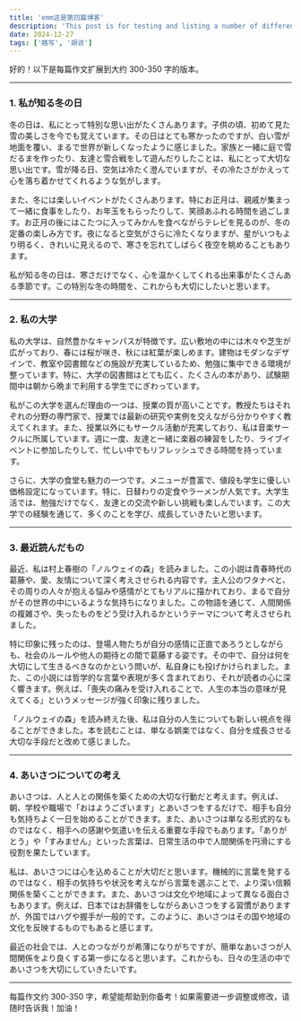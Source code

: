 ```yaml
---
title: 'emm这是第四篇博客'
description: 'This post is for testing and listing a number of different markdown elements'
date: 2024-12-27
tags: ['瞎写', '胡说']
---
```


好的！以下是每篇作文扩展到大约 300-350 字的版本。

---

### **1. 私が知る冬の日**

冬の日は、私にとって特別な思い出がたくさんあります。子供の頃、初めて見た雪の美しさを今でも覚えています。その日はとても寒かったのですが、白い雪が地面を覆い、まるで世界が新しくなったように感じました。家族と一緒に庭で雪だるまを作ったり、友達と雪合戦をして遊んだりしたことは、私にとって大切な思い出です。雪が降る日、空気は冷たく澄んでいますが、その冷たさがかえって心を落ち着かせてくれるような気がします。

また、冬には楽しいイベントがたくさんあります。特にお正月は、親戚が集まって一緒に食事をしたり、お年玉をもらったりして、笑顔あふれる時間を過ごします。お正月の後にはこたつに入ってみかんを食べながらテレビを見るのが、冬の定番の楽しみ方です。夜になると空気がさらに冷たくなりますが、星がいつもより明るく、きれいに見えるので、寒さを忘れてしばらく夜空を眺めることもあります。

私が知る冬の日は、寒さだけでなく、心を温かくしてくれる出来事がたくさんある季節です。この特別な冬の時間を、これからも大切にしたいと思います。

---

### **2. 私の大学**

私の大学は、自然豊かなキャンパスが特徴です。広い敷地の中には木々や芝生が広がっており、春には桜が咲き、秋には紅葉が楽しめます。建物はモダンなデザインで、教室や図書館などの施設が充実しているため、勉強に集中できる環境が整っています。特に、大学の図書館はとても広く、たくさんの本があり、試験期間中は朝から晩まで利用する学生でにぎわっています。

私がこの大学を選んだ理由の一つは、授業の質が高いことです。教授たちはそれぞれの分野の専門家で、授業では最新の研究や実例を交えながら分かりやすく教えてくれます。また、授業以外にもサークル活動が充実しており、私は音楽サークルに所属しています。週に一度、友達と一緒に楽器の練習をしたり、ライブイベントに参加したりして、忙しい中でもリフレッシュできる時間を持っています。

さらに、大学の食堂も魅力の一つです。メニューが豊富で、値段も学生に優しい価格設定になっています。特に、日替わりの定食やラーメンが人気です。大学生活では、勉強だけでなく、友達との交流や新しい挑戦も楽しんでいます。この大学での経験を通じて、多くのことを学び、成長していきたいと思います。

---

### **3. 最近読んだもの**

最近、私は村上春樹の「ノルウェイの森」を読みました。この小説は青春時代の葛藤や、愛、友情について深く考えさせられる内容です。主人公のワタナベと、その周りの人々が抱える悩みや感情がとてもリアルに描かれており、まるで自分がその世界の中にいるような気持ちになりました。この物語を通じて、人間関係の複雑さや、失ったものをどう受け入れるかというテーマについて考えさせられました。

特に印象に残ったのは、登場人物たちが自分の感情に正直であろうとしながらも、社会のルールや他人の期待との間で葛藤する姿です。その中で、自分は何を大切にして生きるべきなのかという問いが、私自身にも投げかけられました。また、この小説には哲学的な言葉や表現が多く含まれており、それが読者の心に深く響きます。例えば、「喪失の痛みを受け入れることで、人生の本当の意味が見えてくる」というメッセージが強く印象に残りました。

「ノルウェイの森」を読み終えた後、私は自分の人生についても新しい視点を得ることができました。本を読むことは、単なる娯楽ではなく、自分を成長させる大切な手段だと改めて感じました。

---

### **4. あいさつについての考え**

あいさつは、人と人との関係を築くための大切な行動だと考えます。例えば、朝、学校や職場で「おはようございます」とあいさつをするだけで、相手も自分も気持ちよく一日を始めることができます。また、あいさつは単なる形式的なものではなく、相手への感謝や気遣いを伝える重要な手段でもあります。「ありがとう」や「すみません」といった言葉は、日常生活の中で人間関係を円滑にする役割を果たしています。

私は、あいさつには心を込めることが大切だと思います。機械的に言葉を発するのではなく、相手の気持ちや状況を考えながら言葉を選ぶことで、より深い信頼関係を築くことができます。また、あいさつは文化や地域によって異なる面白さもあります。例えば、日本ではお辞儀をしながらあいさつをする習慣がありますが、外国ではハグや握手が一般的です。このように、あいさつはその国や地域の文化を反映するものでもあると感じます。

最近の社会では、人とのつながりが希薄になりがちですが、簡単なあいさつが人間関係をより良くする第一歩になると思います。これからも、日々の生活の中であいさつを大切にしていきたいです。

---

每篇作文约 300-350 字，希望能帮助到你备考！如果需要进一步调整或修改，请随时告诉我！加油！
